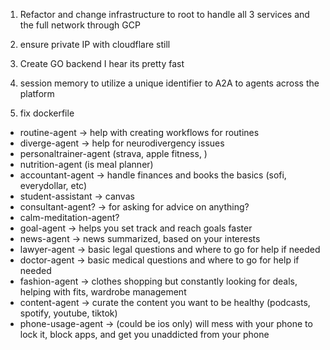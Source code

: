 1. Refactor and change infrastructure to root to handle all 3 services and the full network through GCP
2. ensure private IP with cloudflare still 
3. Create GO backend I hear its pretty fast

4. session memory to utilize a unique identifier to A2A to agents across the platform
5. fix dockerfile 


- routine-agent -> help with creating workflows for routines 
- diverge-agent -> help for neurodivergency issues
- personaltrainer-agent (strava, apple fitness, )
- nutrition-agent (is meal planner)
- accountant-agent -> handle finances and books the basics (sofi, everydollar, etc)
- student-assistant -> canvas 
- consultant-agent? -> for asking for advice on anything?
- calm-meditation-agent?
- goal-agent -> helps you set track and reach goals faster
- news-agent -> news summarized, based on your interests
- lawyer-agent -> basic legal questions and where to go for help if needed
- doctor-agent -> basic medical questions and where to go for help if needed 
- fashion-agent -> clothes shopping but constantly looking for deals, helping with fits, wardrobe management
- content-agent -> curate the content you want to be healthy (podcasts, spotify, youtube, tiktok)
- phone-usage-agent -> (could be ios only) will mess with your phone to lock it, block apps, and get you unaddicted from your phone